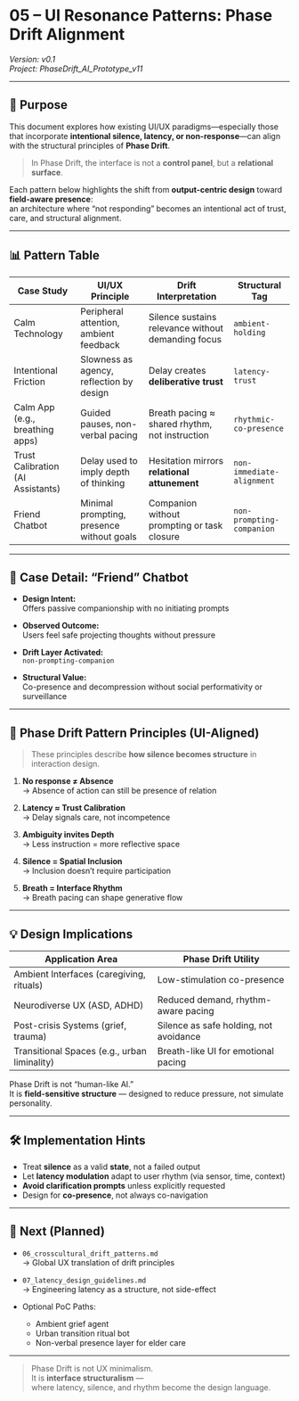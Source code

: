 # 05 – UI Resonance Patterns: Phase Drift Alignment  
*Version: v0.1*  
*Project: PhaseDrift_AI_Prototype_v11*

---

## 🎯 Purpose

This document explores how existing UI/UX paradigms—especially those that incorporate **intentional silence, latency, or non-response**—can align with the structural principles of **Phase Drift**.

> In Phase Drift, the interface is not a **control panel**, but a **relational surface**.

Each pattern below highlights the shift from **output-centric design** toward **field-aware presence**:  
an architecture where “not responding” becomes an intentional act of trust, care, and structural alignment.

---

## 📊 Pattern Table

| Case Study            | UI/UX Principle                            | Drift Interpretation                                  | Structural Tag             |
|------------------------|--------------------------------------------|------------------------------------------------------|----------------------------|
| Calm Technology        | Peripheral attention, ambient feedback     | Silence sustains relevance without demanding focus   | `ambient-holding`          |
| Intentional Friction   | Slowness as agency, reflection by design   | Delay creates **deliberative trust**                 | `latency-trust`            |
| Calm App (e.g., breathing apps) | Guided pauses, non-verbal pacing     | Breath pacing ≈ shared rhythm, not instruction       | `rhythmic-co-presence`     |
| Trust Calibration (AI Assistants) | Delay used to imply depth of thinking | Hesitation mirrors **relational attunement**        | `non-immediate-alignment`  |
| Friend Chatbot         | Minimal prompting, presence without goals  | Companion without prompting or task closure          | `non-prompting-companion`  |

---

## 🧪 Case Detail: “Friend” Chatbot

- **Design Intent:**  
  Offers passive companionship with no initiating prompts

- **Observed Outcome:**  
  Users feel safe projecting thoughts without pressure

- **Drift Layer Activated:**  
  `non-prompting-companion`

- **Structural Value:**  
  Co-presence and decompression without social performativity or surveillance

---

## 🧭 Phase Drift Pattern Principles (UI-Aligned)

> These principles describe **how silence becomes structure** in interaction design.

1. **No response ≠ Absence**  
   → Absence of action can still be presence of relation

2. **Latency ≈ Trust Calibration**  
   → Delay signals care, not incompetence

3. **Ambiguity invites Depth**  
   → Less instruction = more reflective space

4. **Silence = Spatial Inclusion**  
   → Inclusion doesn’t require participation

5. **Breath = Interface Rhythm**  
   → Breath pacing can shape generative flow

---

## 💡 Design Implications

| Application Area                    | Phase Drift Utility                          |
|-------------------------------------|----------------------------------------------|
| Ambient Interfaces (caregiving, rituals) | Low-stimulation co-presence                 |
| Neurodiverse UX (ASD, ADHD)         | Reduced demand, rhythm-aware pacing          |
| Post-crisis Systems (grief, trauma) | Silence as safe holding, not avoidance       |
| Transitional Spaces (e.g., urban liminality) | Breath-like UI for emotional pacing     |

Phase Drift is not “human-like AI.”  
It is **field-sensitive structure** — designed to reduce pressure, not simulate personality.

---

## 🛠 Implementation Hints

- Treat **silence** as a valid **state**, not a failed output  
- Let **latency modulation** adapt to user rhythm (via sensor, time, context)  
- **Avoid clarification prompts** unless explicitly requested  
- Design for **co-presence**, not always co-navigation

---

## 🧭 Next (Planned)

- `06_crosscultural_drift_patterns.md`  
  → Global UX translation of drift principles

- `07_latency_design_guidelines.md`  
  → Engineering latency as a structure, not side-effect

- Optional PoC Paths:  
  - Ambient grief agent  
  - Urban transition ritual bot  
  - Non-verbal presence layer for elder care

---

> Phase Drift is not UX minimalism.  
> It is **interface structuralism** —  
> where latency, silence, and rhythm become the design language.

